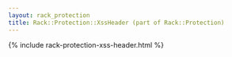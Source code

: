 ```yaml
---
layout: rack_protection
title: Rack::Protection::XssHeader (part of Rack::Protection)
---
```


{% include rack-protection-xss-header.html %}
